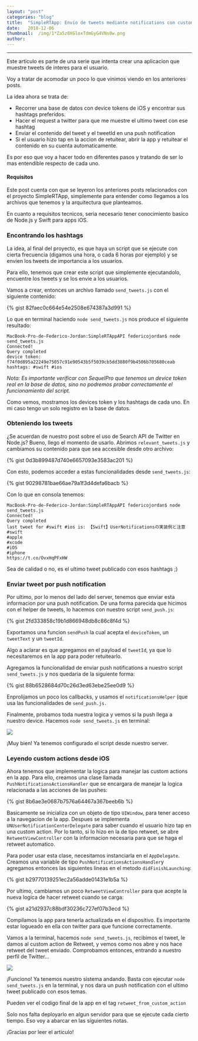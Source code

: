 ```yaml
---
layout:	"post"
categories:	"blog"
title:	"SimpleRTApp: Envío de tweets mediante notifications con custom actions para iOS"
date:	2018-12-06
thumbnail:	/img/1*Za5z0XGloxTdmGyG4VNs0w.png
author:	
---
```


* * *

Este articulo es parte de una serie que intenta crear una aplicacion que
muestre tweets de interes para el usuario.

Voy a tratar de acomodar un poco lo que vinimos viendo en los anteriores
posts.

La idea ahora se trata de:

  * Recorrer una base de datos con device tokens de iOS y encontrar sus hashtags preferidos.
  * Hacer el request a twitter para que me muestre el ultimo tweet con ese hashtag
  * Enviar el contenido del tweet y el tweetId en una push notification
  * Si el usuario hizo tap en la accion de retuitear, abrir la app y retuitear el contenido en su cuenta automaticamente.

Es por eso que voy a hacer todo en diferentes pasos y tratando de ser lo mas
entendible respecto de cada uno.

#### Requisitos

Este post cuenta con que se leyeron los anteriores posts relacionados con el
proyecto SimpleRTApp, simplemente para entender como llegamos a los archivos
que tenemos y la arquitectura que planteamos.

En cuanto a requisitos tecnicos, seria necesario tener conocimiento basico de
Node.js y Swift para apps iOS.

### Encontrando los hashtags

La idea, al final del proyecto, es que haya un script que se ejecute con
cierta frecuencia (digamos una hora, o cada 6 horas por ejemplo) y se envien
los tweets de importancia a los usuarios.

Para ello, tenemos que crear este script que simplemente ejecutandolo,
encuentre los tweets y se los envie a los usuarios.

Vamos a crear, entonces un archivo llamado `send_tweets.js` con el siguiente
contenido:

{% gist 82faec0c664e54e2508e674387a3d991 %}

Lo que en terminal haciendo `node send_tweets.js` nos produce el siguiente
resultado:

    
    
    MacBook-Pro-de-Federico-Jordan:SimpleRTAppAPI federicojordan$ node send_tweets.js   
    Connected!  
    Query completed  
    device token: f74f0d895a22249e75057c91e90543b5f5039cb5dd3880f9b4506b705680ceab hashtags: #swift #ios

 _Nota: Es importante verificar con SequelPro que tenemos un device token real
en la base de datos, sino no podremos probar correctamente el funcionamiento
del script._

Como vemos, mostramos los devices token y los hashtags de cada uno. En mi caso
tengo un solo registro en la base de datos.

### Obteniendo los tweets

¿Se acuerdan de nuestro post sobre el uso de Search API de Twitter en Node.js?
Bueno, llego el momento de usarlo. Abrimos `relevant_tweets.js` y cambiamos su
contenido para que sea accesible desde otro archivo:

{% gist 0d3b899487d740e6657093e3583ac201 %}

Con esto, podemos acceder a estas funcionalidades desde `send_tweets.js`:

{% gist 90298781bae66ae79a1f3d4defa6bacb %}

Con lo que en consola tenemos:

    
    
    MacBook-Pro-de-Federico-Jordan:SimpleRTAppAPI federicojordan$ node send_tweets.js   
    Connected!  
    Query completed  
    last tweet for #swift #ios is: 【Swift】UserNotificationsの実装例と注意   
    #swift  
    #apple  
    #xcode  
    #iOS  
    #iphone  
    https://t.co/OvxHqPFxHW

Sea de calidad o no, es el ultimo tweet publicado con esos hashtags ;)

### Enviar tweet por push notification

Por ultimo, por lo menos del lado del server, tenemos que enviar esta
informacion por una push notification. De una forma parecida que hicimos con
el helper de tweets, lo hacemos con nuestro script `send_push.js`:

{% gist 2fd333858c19b1d866948db8c86c8f4d %}

Exportamos una funcion `sendPush` la cual acepta el `deviceToken`, un
`tweetText` y un `tweetId`.

Algo a aclarar es que agregamos en el payload el `tweetId`, ya que lo
necesitaremos en la app para poder retuitearlo.

Agregamos la funcionalidad de enviar push notifications a nuestro script
`send_tweets.js` y nos quedaria de la siguiente forma:

{% gist 88b6528684d70c26d3ed63ebe25ee0d9 %}

Enprolijamos un poco los callbacks, y usamos el `notificationsHelper` (que usa
las funcionalidades de `send_push.js.`

Finalmente, probamos toda nuestra logica y vemos si la push llega a nuestro
device. Hacemos `node send_tweets.js` en terminal:

![](/img/1*Za5z0XGloxTdmGyG4VNs0w.png)

¡Muy bien! Ya tenemos configurado el script desde nuestro server.

### Leyendo custom actions desde iOS

Ahora tenemos que implementar la logica para manejar las custom actions en la
app. Para ello, creamos una clase llamada `PushNotificationsActionsHandler`
que se encargara de manejar la logica relacionada a las acciones de las
pushes:

{% gist 8b6ae3e0687b7576a64467a367beeb6b %}

Basicamente se inicializa con un objeto de tipo `UIWindow`, para tener acceso
a la navegacion de la app. Despues se implementa
`UNUserNotificationCenterDelegate` para saber cuando el usuario hizo tap en
una custom action. Por lo tanto, si lo hizo en la de tipo retweet, se abre
`RetweetViewController` con la informacion necesaria para que se haga el
retweet automatico.

Para poder usar esta clase, necesitamos instanciarla en el `AppDelegate`.
Creamos una variable de tipo `PushNotificationsActionsHandler`y agregamos
entonces las siguientes lineas en el metodo `didFinishLaunching`:

{% gist b29770139251ec2a56adde01431e1b5a %}

Por ultimo, cambiamos un poco `RetweetViewController` para que acepte la nueva
logica de hacer retweet cuando se carga:

{% gist a21d2937c88bdf30236c727ef07b3ecd %}

Compilamos la app para tenerla actualizada en el dispositivo. Es importante
estar logueado en ella con twitter para que funcione correctamente.

Vamos a la terminal, hacemos `node send_tweets.js`, recibimos el tweet, le
damos al custom action de Retweet, y vemos como nos abre y nos hace retweet
del tweet enviado. Comprobamos entonces, entrando a nuestro perfil de Twitter…

![](/img/1*80vMQFpCjfE4QELwOv8wHw.jpeg)

¡Funciono! Ya tenemos nuestro sistema andando. Basta con ejecutar `node
send_tweets.js` en la terminal, y nos dara un push notification con el ultimo
tweet publicado con esos temas.

Pueden ver el codigo final de la app en el tag `retweet_from_custom_action`

Solo nos falta deployarlo en algun servidor para que se ejecute cada cierto
tiempo. Eso voy a abarcar en las siguientes notas.

¡Gracias por leer el articulo!

